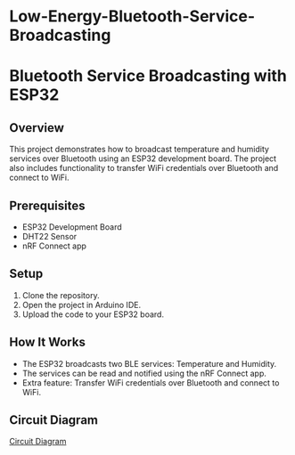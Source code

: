 # Low-Energy-Bluetooth-Service-Broadcasting

# Bluetooth Service Broadcasting with ESP32

## Overview
This project demonstrates how to broadcast temperature and humidity services over Bluetooth using an ESP32 development board. The project also includes functionality to transfer WiFi credentials over Bluetooth and connect to WiFi.

## Prerequisites
- ESP32 Development Board
- DHT22 Sensor
- nRF Connect app

## Setup
1. Clone the repository.
2. Open the project in Arduino IDE.
3. Upload the code to your ESP32 board.

## How It Works
- The ESP32 broadcasts two BLE services: Temperature and Humidity.
- The services can be read and notified using the nRF Connect app.
- Extra feature: Transfer WiFi credentials over Bluetooth and connect to WiFi.

## Circuit Diagram
[Circuit Diagram](.png)



